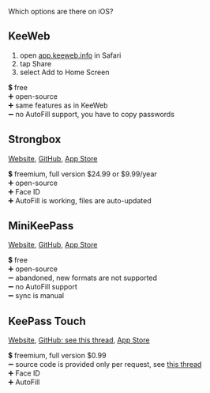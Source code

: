 Which options are there on iOS?

## KeeWeb

1. open [app.keeweb.info](https://app.keeweb.info) in Safari
2. tap Share
3. select Add to Home Screen

💲 free  
➕ open-source  
➕ same features as in KeeWeb  
➖ no AutoFill support, you have to copy passwords  

## Strongbox

[Website](https://strongboxsafe.com), [GitHub](https://github.com/strongbox-password-safe/Strongbox), [App Store](https://apps.apple.com/us/app/strongbox-password-safe/id897283731)

💲 freemium, full version $24.99 or $9.99/year  
➕ open-source  
➕ Face ID  
➕ AutoFill is working, files are auto-updated

## MiniKeePass

[Website](http://minikeepass.github.io), [GitHub](https://github.com/MiniKeePass/MiniKeePass), [App Store](https://apps.apple.com/us/app/minikeepass/id451661808)

💲 free  
➕ open-source  
➖ abandoned, new formats are not supported  
➖ no AutoFill support  
➖ sync is manual  

## KeePass Touch

[Website](https://www.innervate.de/keepass-touch.html), [GitHub: see this thread](https://github.com/MiniKeePass/MiniKeePass/issues/606), [App Store](https://apps.apple.com/us/app/keepass-touch/id966759076)

💲 freemium, full version $0.99  
➖ source code is provided only per request, see [this thread](https://github.com/MiniKeePass/MiniKeePass/issues/606)  
➕ Face ID  
➕ AutoFill  
